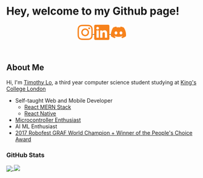 # **Hey, welcome to my Github page!**

<p align="center">
	<a href="https://www.instagram.com/lochungtin/">
		<img align="center" width="40" src="icons/social/instagram.svg"/>
	</a>
	<a href="https://www.linkedin.com/in/timothy-lo-chung-tin/">
		<img align="center" width="40" src="icons/social/linkedin.svg"/>
	</a>
	<a href="https://discordapp.com/users/155275561256747008">
		<img align="center" width="40" src="icons/social/discord.svg"/>
	</a>
</p>
</br>

## **About Me**

Hi, I'm <a href="http://lochungtin.github.io/site">Timothy Lo</a>, a third year computer science student studying at <a href="https://www.kcl.ac.uk/">King's College London</a>

- Self-taught Web and Mobile Developer
  - <a href="https://www.mongodb.com/mern-stack">React MERN Stack</a>
  - <a href="https://reactnative.dev/">React Native</a>
- <a href="https://www.arduino.cc/en/hardware">Microcontroller Enthusiast</a>
- AI ML Enthusiast
- <a href="https://www.robofest.net/index.php/prior-robofests/prior-years-roboarts">2017 Robofest GRAF World Champion + Winner of the People's Choice Award</a>

### **GitHub Stats**

<a href="https://github.com/anuraghazra/github-readme-stats">
  <img align="center" height="150" src="https://github-readme-stats.vercel.app/api?username=lochungtin&show_icons=true&theme=tokyonight" />
</a>
<a href="https://github.com/anuraghazra/github-readme-stats">
  <img align="top" height="150" src="https://github-readme-stats.vercel.app/api/top-langs/?username=lochungtin&theme=tokyonight&layout=compact&langs_count=8" />
</a>
